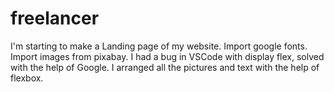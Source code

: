 # freelancer
I'm starting to make a Landing page of my website.
Import google fonts.
Import images from pixabay.
I had a bug in VSCode with display flex,
solved with the help of Google.
I arranged all the pictures and text with the help of flexbox.

